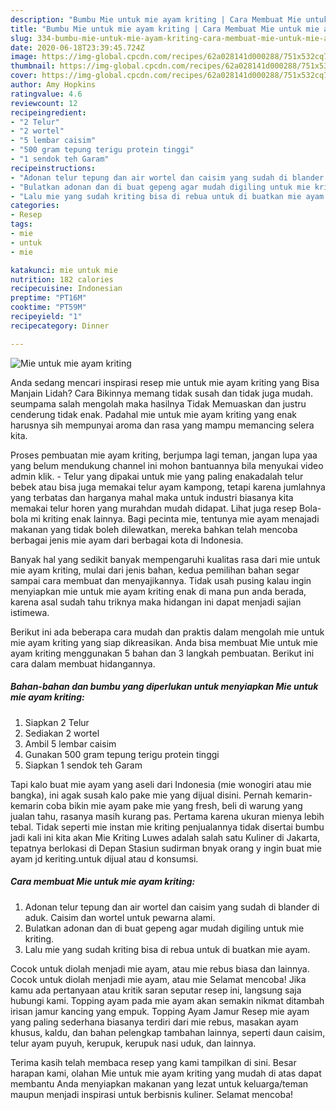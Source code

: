 ```yaml
---
description: "Bumbu Mie untuk mie ayam kriting | Cara Membuat Mie untuk mie ayam kriting Yang Menggugah Selera"
title: "Bumbu Mie untuk mie ayam kriting | Cara Membuat Mie untuk mie ayam kriting Yang Menggugah Selera"
slug: 334-bumbu-mie-untuk-mie-ayam-kriting-cara-membuat-mie-untuk-mie-ayam-kriting-yang-menggugah-selera
date: 2020-06-18T23:39:45.724Z
image: https://img-global.cpcdn.com/recipes/62a028141d000288/751x532cq70/mie-untuk-mie-ayam-kriting-foto-resep-utama.jpg
thumbnail: https://img-global.cpcdn.com/recipes/62a028141d000288/751x532cq70/mie-untuk-mie-ayam-kriting-foto-resep-utama.jpg
cover: https://img-global.cpcdn.com/recipes/62a028141d000288/751x532cq70/mie-untuk-mie-ayam-kriting-foto-resep-utama.jpg
author: Amy Hopkins
ratingvalue: 4.6
reviewcount: 12
recipeingredient:
- "2 Telur"
- "2 wortel"
- "5 lembar caisim"
- "500 gram tepung terigu protein tinggi"
- "1 sendok teh Garam"
recipeinstructions:
- "Adonan telur tepung dan air wortel dan caisim yang sudah di blander di aduk. Caisim dan wortel untuk pewarna alami."
- "Bulatkan adonan dan di buat gepeng agar mudah digiling untuk mie kriting."
- "Lalu mie yang sudah kriting bisa di rebua untuk di buatkan mie ayam."
categories:
- Resep
tags:
- mie
- untuk
- mie

katakunci: mie untuk mie 
nutrition: 182 calories
recipecuisine: Indonesian
preptime: "PT16M"
cooktime: "PT59M"
recipeyield: "1"
recipecategory: Dinner

---
```



![Mie untuk mie ayam kriting](https://img-global.cpcdn.com/recipes/62a028141d000288/751x532cq70/mie-untuk-mie-ayam-kriting-foto-resep-utama.jpg)

Anda sedang mencari inspirasi resep mie untuk mie ayam kriting yang Bisa Manjain Lidah? Cara Bikinnya memang tidak susah dan tidak juga mudah. seumpama salah mengolah maka hasilnya Tidak Memuaskan dan justru cenderung tidak enak. Padahal mie untuk mie ayam kriting yang enak harusnya sih mempunyai aroma dan rasa yang mampu memancing selera kita.

Proses pembuatan mie ayam kriting, berjumpa lagi teman, jangan lupa yaa yang belum mendukung channel ini mohon bantuannya bila menyukai video admin klik. - Telur yang dipakai untuk mie yang paling enakadalah telur bebek atau bisa juga memakai telur ayam kampong, tetapi karena jumlahnya yang terbatas dan harganya mahal maka untuk industri biasanya kita memakai telur horen yang murahdan mudah didapat. Lihat juga resep Bola-bola mi kriting enak lainnya. Bagi pecinta mie, tentunya mie ayam menajadi makanan yang tidak boleh dilewatkan, mereka bahkan telah mencoba berbagai jenis mie ayam dari berbagai kota di Indonesia.

Banyak hal yang sedikit banyak mempengaruhi kualitas rasa dari mie untuk mie ayam kriting, mulai dari jenis bahan, kedua pemilihan bahan segar sampai cara membuat dan menyajikannya. Tidak usah pusing kalau ingin menyiapkan mie untuk mie ayam kriting enak di mana pun anda berada, karena asal sudah tahu triknya maka hidangan ini dapat menjadi sajian istimewa.


Berikut ini ada beberapa cara mudah dan praktis dalam mengolah mie untuk mie ayam kriting yang siap dikreasikan. Anda bisa membuat Mie untuk mie ayam kriting menggunakan 5 bahan dan 3 langkah pembuatan. Berikut ini cara dalam membuat hidangannya.

<!--inarticleads1-->

##### Bahan-bahan dan bumbu yang diperlukan untuk menyiapkan Mie untuk mie ayam kriting:

1. Siapkan 2 Telur
1. Sediakan 2 wortel
1. Ambil 5 lembar caisim
1. Gunakan 500 gram tepung terigu protein tinggi
1. Siapkan 1 sendok teh Garam


Tapi kalo buat mie ayam yang aseli dari Indonesia (mie wonogiri atau mie bangka), ini agak susah kalo pake mie yang dijual disini. Pernah kemarin-kemarin coba bikin mie ayam pake mie yang fresh, beli di warung yang jualan tahu, rasanya masih kurang pas. Pertama karena ukuran mienya lebih tebal. Tidak seperti mie instan mie kriting penjualannya tidak disertai bumbu jadi kali ini kita akan Mie Kriting Luwes adalah salah satu Kuliner di Jakarta, tepatnya berlokasi di Depan Stasiun sudirman bnyak orang y ingin buat mie ayam jd keriting.untuk dijual atau d konsumsi. 

<!--inarticleads2-->

##### Cara membuat Mie untuk mie ayam kriting:

1. Adonan telur tepung dan air wortel dan caisim yang sudah di blander di aduk. Caisim dan wortel untuk pewarna alami.
1. Bulatkan adonan dan di buat gepeng agar mudah digiling untuk mie kriting.
1. Lalu mie yang sudah kriting bisa di rebua untuk di buatkan mie ayam.


Cocok untuk diolah menjadi mie ayam, atau mie rebus biasa dan lainnya. Cocok untuk diolah menjadi mie ayam, atau mie Selamat mencoba! Jika kamu ada pertanyaan atau kritik saran seputar resep ini, langsung saja hubungi kami. Topping ayam pada mie ayam akan semakin nikmat ditambah irisan jamur kancing yang empuk. Topping Ayam Jamur Resep mie ayam yang paling sederhana biasanya terdiri dari mie rebus, masakan ayam khusus, kaldu, dan bahan pelengkap tambahan lainnya, seperti daun caisim, telur ayam puyuh, kerupuk, kerupuk nasi uduk, dan lainnya. 

Terima kasih telah membaca resep yang kami tampilkan di sini. Besar harapan kami, olahan Mie untuk mie ayam kriting yang mudah di atas dapat membantu Anda menyiapkan makanan yang lezat untuk keluarga/teman maupun menjadi inspirasi untuk berbisnis kuliner. Selamat mencoba!
